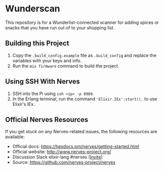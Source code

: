 # Wunderscan

This repository is for a Wunderlist-connected scanner for adding spices or snacks that you have run out of to your shopping list.

## Building this Project

1. Copy the `.build_config.example` file as `.build_config` and replace the variables with your keys and info.
1. Run the `mix firmware` command to build the project.

## Using SSH With Nerves

1. SSH into the Pi using `ssh <ip> -p 8989`.
1. In the Erlang terminal, run the command `'Elixir.IEx':start().` to use Elixir's IEx.

## Official Nerves Resources

If you get stuck on any Nerves-related issues, the following resources are available:

  * Official docs: https://hexdocs.pm/nerves/getting-started.html
  * Official website: http://www.nerves-project.org/
  * Discussion Slack elixir-lang #nerves ([Invite](https://elixir-slackin.herokuapp.com/))
  * Source: https://github.com/nerves-project/nerves
